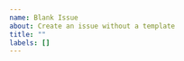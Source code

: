 ```yaml
---
name: Blank Issue
about: Create an issue without a template
title: ""
labels: []
---
```


<!-- Describe your issue here -->
